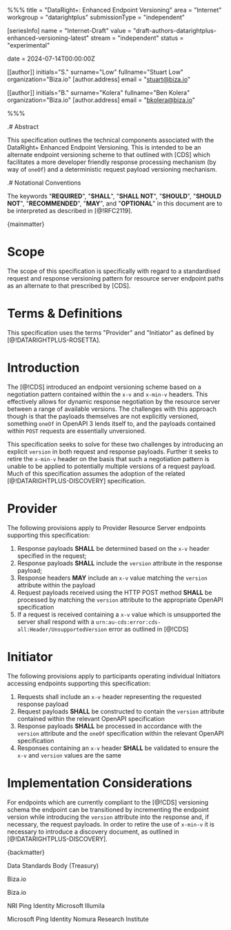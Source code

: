 %%%
title = "DataRight+: Enhanced Endpoint Versioning"
area = "Internet"
workgroup = "datarightplus"
submissionType = "independent"

[seriesInfo]
name = "Internet-Draft"
value = "draft-authors-datarightplus-enhanced-versioning-latest"
stream = "independent"
status = "experimental"

date = 2024-07-14T00:00:00Z

[[author]]
initials="S."
surname="Low"
fullname="Stuart Low"
organization="Biza.io"
  [author.address]
  email = "stuart@biza.io"

[[author]]
initials="B."
surname="Kolera"
fullname="Ben Kolera"
organization="Biza.io"
  [author.address]
  email = "bkolera@biza.io"

%%%

.# Abstract

This specification outlines the technical components associated with the DataRight+ Enhanced Endpoint Versioning. This is intended to be an alternate endpoint versioning scheme to that outlined with [CDS] which facilitates a more developer friendly response processing mechanism (by way of `oneOf`) and a deterministic request payload versioning mechanism.

.# Notational Conventions

The keywords  "**REQUIRED**", "**SHALL**", "**SHALL NOT**", "**SHOULD**", "**SHOULD NOT**", "**RECOMMENDED**",  "**MAY**", and "**OPTIONAL**" in this document are to be interpreted as described in [@!RFC2119].

{mainmatter}

# Scope

The scope of this specification is specifically with regard to a standardised request and response versioning pattern for resource server endpoint paths as an alternate to that prescribed by [CDS].

# Terms & Definitions

This specification uses the terms "Provider" and "Initiator" as defined by [@!DATARIGHTPLUS-ROSETTA].

# Introduction

The [@!CDS] introduced an endpoint versioning scheme based on a negotiation pattern contained within the `x-v` and `x-min-v` headers. This effectively allows for dynamic response negotiation by the resource server between a range of available versions. The challenges with this approach though is that the payloads themselves are not explicitly versioned, something `oneOf` in OpenAPI 3 lends itself to, and the payloads contained within `POST` requests are essentially unversioned.

This specification seeks to solve for these two challenges by introducing an explicit `version` in both request and response payloads. Further it seeks to retire the `x-min-v` header on the basis that such a negotiation pattern is unable to be applied to potentially multiple versions of a request payload. Much of this specification assumes the adoption of the related [@!DATARIGHTPLUS-DISCOVERY] specification.

# Provider

The following provisions apply to Provider Resource Server endpoints supporting this specification:
1. Response payloads **SHALL** be determined based on the `x-v` header specified in the request;
2. Response payloads **SHALL** include the `version` attribute in the response payload;
3. Response headers **MAY** include an `x-v` value matching the `version` attribute within the payload
4. Request payloads received using the HTTP POST method **SHALL** be processed by matching the `version` attribute to the appropriate OpenAPI specification
5. If a request is received containing a `x-v` value which is unsupported the server shall respond with a `urn:au-cds:error:cds-all:Header/UnsupportedVersion` error as outlined in [@!CDS]

# Initiator

The following provisions apply to participants operating individual Initiators accessing endpoints supporting this specification:
1. Requests shall include an `x-v` header representing the requested response payload
2. Request payloads **SHALL** be constructed to contain the `version` attribute contained within the relevant OpenAPI specification
3. Response payloads **SHALL** be processed in accordance with the `version` attribute and the `oneOf` specification within the relevant OpenAPI specification
4. Responses containing an `x-v` header **SHALL** be validated to ensure the `x-v` and `version` values are the same

# Implementation Considerations

For endpoints which are currently compliant to the [@!CDS] versioning schema the endpoint can be transitioned by incrementing the endpoint version while introducing the `version` attribute into the response and, if necessary, the request payloads. In order to retire the use of `x-min-v` it is necessary to introduce a discovery document, as outlined in [@!DATARIGHTPLUS-DISCOVERY].

{backmatter}

<reference anchor="CDS" target="https://consumerdatastandardsaustralia.github.io/standards"><front><title>Consumer Data Standards (CDS)</title><author><organization>Data Standards Body (Treasury)</organization></author></front> </reference>

<reference anchor="DATARIGHTPLUS-ROSETTA" target="https://datarightplus.github.io/datarightplus-rosetta/draft-authors-datarightplus-rosetta.html"> <front><title>DataRight+ Rosetta Stone</title><author initials="S." surname="Low" fullname="Stuart Low"><organization>Biza.io</organization></author></front> </reference>

<reference anchor="DATARIGHTPLUS-INFOSEC-BASELINE" target="https://datarightplus.github.io/datarightplus-infosec-baseline/draft-authors-datarightplus-infosec-baseline.html"> <front><title>DataRight+ Security Profile: Baseline</title><author initials="S." surname="Low" fullname="Stuart Low"><organization>Biza.io</organization></author></front> </reference>

<reference anchor="OIDC-Discovery" target="https://openid.net/specs/openid-connect-discovery-1_0.html"> <front> <title>OpenID Connect Discovery 1.0 incorporating errata set 1</title> <author initials="N." surname="Sakimura" fullname="Nat Sakimura"> <organization>NRI</organization> </author> <author initials="J." surname="Bradley" fullname="John Bradley"> <organization>Ping Identity</organization> </author> <author initials="M." surname="Jones" fullname="Mike Jones"> <organization>Microsoft</organization> </author> <author initials="E." surname="Jay"> <organization>Illumila</organization> </author><date day="8" month="Nov" year="2014"/> </front> </reference>

<reference anchor="JWT" target="https://datatracker.ietf.org/doc/html/rfc7519"> <front> <title>JSON Web Token (JWT)</title> <author fullname="M. Jones"> <organization>Microsoft</organization> </author> <author initials="J." surname="Bradley" fullname="John Bradley"> <organization>Ping Identity</organization> </author><author fullname="N. Sakimura"> <organization>Nomura Research Institute</organization> </author> <date month="May" year="2015"/></front> </reference>



